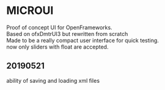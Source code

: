 # MICROUI

Proof of concept UI for OpenFrameworks.  
Based on ofxDmtrUI3 but rewritten from scratch  
Made to be a really compact user interface for quick testing.  
now only sliders with float are accepted.  

## 20190521
ability of saving and loading xml files

